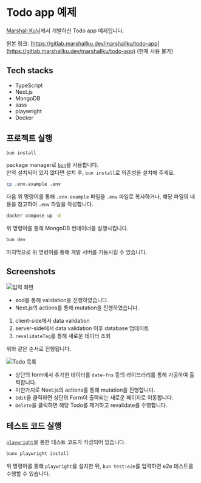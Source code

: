 # Todo app 예제

[Marshall Ku](https://github.com/marshallku)님께서 개발하신 Todo app 예제입니다.

원본 링크: [https://gitlab.marshallku.dev/marshallku/todo-app](https://gitlab.marshallku.dev/marshallku/todo-app) (현재 사용 불가)

## Tech stacks

- TypeScript
- Next.js
- MongoDB
- sass
- playwright
- Docker

## 프로젝트 실행

```bash
bun install
```

package manager로 [`bun`](https://bun.sh/)을 사용합니다.\
만약 설치되어 있지 않다면 설치 후, `bun install`로 의존성을 설치해 주세요.

```bash
cp .env.example .env
```

다음 위 명령어를 통해 `.env.example` 파일을 `.env` 파일로 복사하거나, 해당 파일의 내용을 참고하여 `.env` 파일을 작성합니다.

```bash
docker compose up -d
```

위 명령어를 통해 MongoDB 컨테이너를 실행시킵니다.

```bash
bun dev
```

마지막으로 위 명령어를 통해 개발 서버를 기동시킬 수 있습니다.

## Screenshots

![입력 화면](https://cdn.discordapp.com/attachments/1231934756824809502/1231934766824161300/image.png?ex=6638c3a8&is=66264ea8&hm=860d5c15d1578c7b88b41a85fe192b57691e1799164c52bd8d0ce52fe0fd9e38&)

- zod를 통해 validation을 진행하였습니다.
- Next.js의 actions를 통해 mutation을 진행하였습니다.

1. client-side에서 data validation
2. server-side에서 data validation 이후 database 업데이트
3. `revalidateTag`를 통해 새로운 데이터 조회

위와 같은 순서로 진행됩니다.

![Todo 목록](https://cdn.discordapp.com/attachments/1231934756824809502/1231934805302710343/image.png?ex=6638c3b1&is=66264eb1&hm=aea5f845519b59d5636d83ab94bc330bbc597718f18c8d05732d75c0d3ef7814&)

- 상단의 form에서 추가한 데이터를 `date-fns` 등의 라이브러리를 통해 가공하여 출력합니다.
- 마찬가지로 Next.js의 actions를 통해 mutation을 진행합니다.
- `Edit`을 클릭하면 상단의 Form이 출력되는 새로운 페이지로 이동합니다.
- `Delete`을 클릭하면 해당 Todo를 제거하고 revalidate를 수행합니다.

## 테스트 코드 실행

[`playwright`](https://playwright.dev/)을 통한 테스트 코드가 작성되어 있습니다.

```bash
bunx playwright install
```

위 명령어를 통해 `playwright`을 설치한 뒤, `bun test:e2e`를 입력하면 e2e 테스트를 수행할 수 있습니다.
